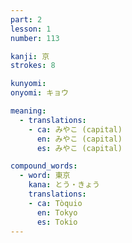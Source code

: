 ```yaml
---
part: 2
lesson: 1
number: 113

kanji: 京
strokes: 8

kunyomi:
onyomi: キョウ

meaning:
  - translations:
    - ca: みやこ (capital)
      en: みやこ (capital)
      es: みやこ (capital)

compound_words:
  - word: 東京
    kana: とう・きょう
    translations:
    - ca: Tòquio
      en: Tokyo
      es: Tokio
---
```

